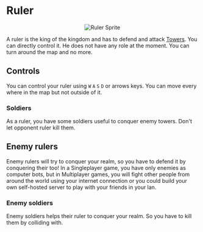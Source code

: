 # Ruler

<p align="center">
  <img src="../../../img/ruler_sprite.png" alt="Ruler Sprite" />
</p>

A ruler is the king of the kingdom and has to defend and attack [Towers](/players/entities/tower). You can directly control it. He does not have any role at the moment. You can turn around the map and no more.

## Controls

You can control your ruler using `W` `A` `S` `D` or arrows keys. You can move every where in the map but not outside of it.

### Soldiers

As a ruler, you have some soldiers useful to conquer enemy towers. Don't let opponent ruler kill them.

## Enemy rulers

Enemy rulers will try to conquer your realm, so you have to defend it by conquering their too! In a Singleplayer game, you have only enemies as computer bots, but in Multiplayer games, you will fight other people from around the world using your internet connection or you could build your own self-hosted server to play with your friends in your lan.

### Enemy soldiers

Enemy soldiers helps their ruler to conquer your realm. So you have to kill them by colliding with.
